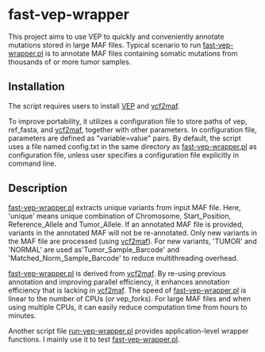 fast-vep-wrapper
================

This project aims to use VEP to quickly and conveniently annotate mutations stored in large MAF files. Typical scenario to run [fast-vep-wrapper.pl]() is to annotate MAF files containing somatic mutations from thousands of or more tumor samples. 

Installation
------------

The script requires users to install [VEP](http://www.ensembl.org/info/docs/tools/vep/index.html) and [vcf2maf](https://github.com/ckandoth/vcf2maf).

To improve portability, it utilizes a configuration file to store paths of vep, ref_fasta, and [vcf2maf](https://github.com/ckandoth/vcf2maf), together with other parameters. In configuration file, parameters are defined as "variable=value" pairs. By default, the script uses a file named config.txt in the same directory as [fast-vep-wrapper.pl]() as configuration file, unless user specifies a configuration file explicitly in command line.  

Description
-----------

[fast-vep-wrapper.pl]() extracts unique variants from input MAF file. Here, 'unique' means unique combination of Chromosome, Start_Position, Reference_Allele and Tumor_Allele. If an annotated MAF file is provided, variants in the annotated MAF will not be re-annotated. Only new variants in the MAF file are processed (using [vcf2maf](https://github.com/ckandoth/vcf2maf)). For new variants, 'TUMOR' and 'NORMAL' are used as'Tumor_Sample_Barcode' and 'Matched_Norm_Sample_Barcode' to reduce multithreading overhead.

[fast-vep-wrapper.pl]() is derived from [vcf2maf](https://github.com/ckandoth/vcf2maf). By re-using previous annotation and improving parallel efficiency, it enhances annotation efficiency that is lacking in [vcf2maf](https://github.com/ckandoth/vcf2maf). The speed of [fast-vep-wrapper.pl]() is linear to the number of CPUs (or vep_forks). For large MAF files and when using multiple CPUs, it can easily reduce computation time from hours to minutes.

Another script file [run-vep-wrapper.pl]() provides application-level wrapper functions. I mainly use it to test [fast-vep-wrapper.pl](). 
